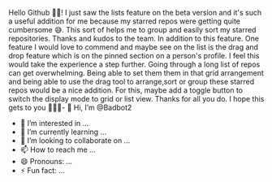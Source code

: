 Hello Github 👋🏿! I just saw the lists feature on the beta version and it's such a useful addition for me because my starred repos were getting quite cumbersome 😅. This sort of helps me to group and easily sort my starred repositories. Thanks and kudos to the team.
In addition to this feature. One feature I would love to commend and maybe see on the list is the drag and drop feature which is on the pinned section on a person's profile.
I feel this would take the experience a step further. Going through a long list of repos can get overwhelming. Being able to set them them in that grid arrangement and being able to use the drag tool to arrange,sort or group these starred repos would be a nice addition.
For this, maybe add a toggle button to switch the display mode to grid or list view.
Thanks for all you do. I hope this gets to you 😬😬😬- 👋 Hi, I’m @Badbot2
- 👀 I’m interested in ...
- 🌱 I’m currently learning ...
- 💞️ I’m looking to collaborate on ...
- 📫 How to reach me ...
- 😄 Pronouns: ...
- ⚡ Fun fact: ...

<!---
Badbot2/Badbot2 is a ✨ special ✨ repository because its `README.md` (this file) appears on your GitHub profile.
You can click the Preview link to take a look at your changes.
--

